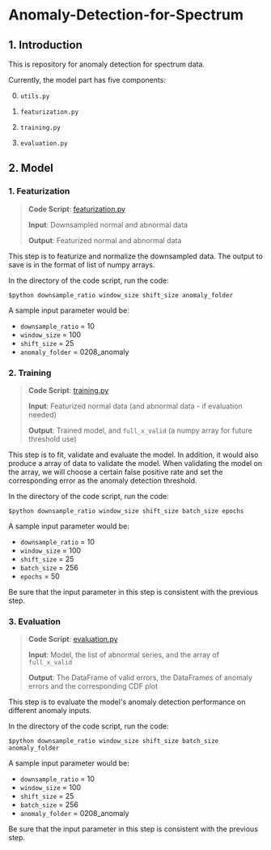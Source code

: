 # Anomaly-Detection-for-Spectrum
## 1. Introduction

This is repository for anomaly detection for spectrum data.

Currently, the model part has five components:

0. `utils.py`

1. `featurization.py`
2. `training.py`
3. `evaluation.py`



## 2. Model

### 1. Featurization

> **Code Script**: [featurization.py](https://github.com/ZIYU-DEEP/Anomaly-Detection-for-Spectrum/blob/master/code/model/featurization.py)
>
> **Input**: Downsampled normal and abnormal data 
>
> **Output**: Featurized normal and abnormal data

This step is to featurize and normalize the downsampled data. The output to save is in the format of list of numpy arrays.

In the directory of the code script, run the code:

```
$python downsample_ratio window_size shift_size anomaly_folder
```

A sample input parameter would be:

- `downsample_ratio` = 10
- `window_size` = 100
- `shift_size` = 25
- `anomaly_folder` = 0208_anomaly



### 2. Training

> **Code Script**: [training.py](https://github.com/ZIYU-DEEP/Anomaly-Detection-for-Spectrum/blob/master/code/model/training.py)
>
> **Input**: Featurized normal data (and abnormal data - if evaluation needed)
>
> **Output**: Trained model, and `full_x_valid` (a numpy array for future threshold use)

This step is to fit, validate and evaluate the model. In addition, it would also produce a array of data to validate the model. When validating the model on the array, we will  choose a certain false positive rate and set the corresponding error as the anomaly detection threshold.

In the directory of the code script, run the code:

```
$python downsample_ratio window_size shift_size batch_size epochs
```

A sample input parameter would be:

- `downsample_ratio` = 10
- `window_size` = 100
- `shift_size` = 25
- `batch_size` = 256
- `epochs` = 50

Be sure that the input parameter in this step is consistent with the previous step.



### 3. Evaluation

> **Code Script**: [evaluation.py](https://github.com/ZIYU-DEEP/Anomaly-Detection-for-Spectrum/blob/master/code/model/evaluation.py)
>
> **Input**: Model, the list of abnormal series, and the array of `full_x_valid`
>
> **Output**: The DataFrame of valid errors, the DataFrames of anomaly errors and the corresponding CDF plot

This step is to evaluate the model's anomaly detection performance on different anomaly inputs.

In the directory of the code script, run the code:

```
$python downsample_ratio window_size shift_size batch_size anomaly_folder
```

A sample input parameter would be:

- `downsample_ratio` = 10
- `window_size` = 100
- `shift_size` = 25
- `batch_size` = 256
- `anomaly_folder` = 0208_anomaly

Be sure that the input parameter in this step is consistent with the previous step.